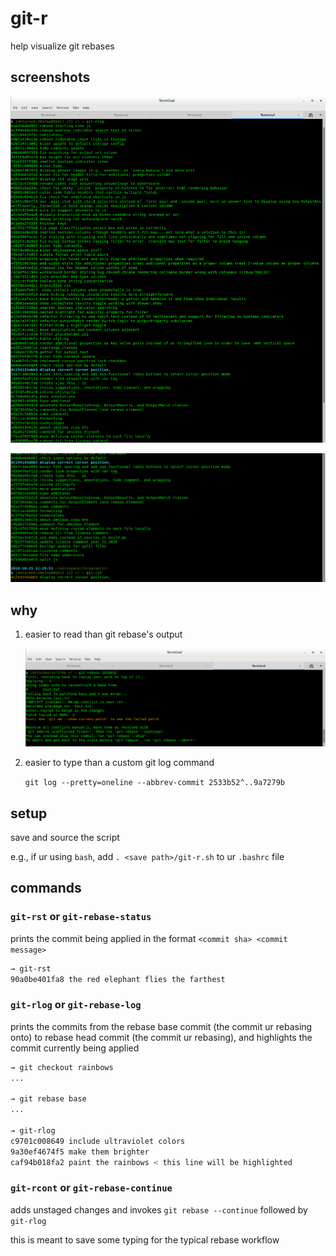 # git-r

help visualize git rebases

## screenshots

![git-rlog-screenshot](./screenshots/screenshot-git-rlog.png)

![git-rst-screenshot](./screenshots/screenshot-git-rst.png)

## why

1. easier to read than git rebase's output

    ![git-rst-screenshot](./screenshots/screenshot-git-rebase.png)

1. easier to type than a custom git log command

    `git log --pretty=oneline --abbrev-commit 2533b52^..9a7279b`

## setup

save and source the script

e.g., if ur using `bash`, add `. <save path>/git-r.sh` to ur `.bashrc` file

## commands

### `git-rst` or `git-rebase-status`

prints the commit being applied in the format `<commit sha> <commit message>`

```bash
→ git-rst
90a0be401fa8 the red elephant flies the farthest
```

### `git-rlog` or `git-rebase-log`

prints the commits from the rebase base commit (the commit ur rebasing onto) to rebase head commit (the commit ur rebasing), and highlights the commit currently being applied

```bash
→ git checkout rainbows
...

→ git rebase base
...

→ git-rlog
c9701c008649 include ultraviolet colors
9a30ef4674f5 make them brighter
caf94b018fa2 paint the rainbows < this line will be highlighted
```


### `git-rcont` or `git-rebase-continue`

adds unstaged changes and invokes `git rebase --continue` followed by `git-rlog`

this is meant to save some typing for the typical rebase workflow
